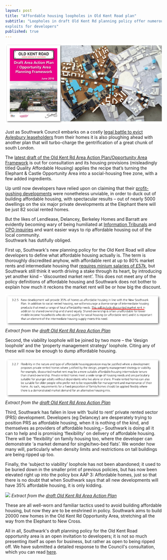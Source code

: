 ```yaml
---
layout: post
title: "Affordable housing loopholes in Old Kent Road plan"
subtitle: "Loopholes in draft Old Kent Rd planning policy offer numerous 
exploits for developers"
published: true
---
```


![](/img/okrheader.png)

Just as Southwark Council embarks on a costly [legal battle to evict Aylesbury 
leaseholders](http://35percent.org/2016-10-10-aylesbury-cpo-challenge-called-in/) 
from their homes it is also ploughing ahead with another plan that will 
turbo-charge the gentrification of a great chunk of south London.

The [latest draft of the Old Kent Rd Area Action Plan/Opportunity Area 
Framework](http://www.southwark.gov.uk/downloads/download/4596/old_kent_road_area_action_plan) 
is out for consultation and its housing provisions (misleadingly titled Quality 
Affordable Housing) applies the recipe that’s turning the Elephant & Castle 
Opportunity Area into a social-housing free zone, with a few added ingredients.

Up until now developers have relied upon on claiming that their [profit-gushing 
developments](http://www.ourcity.london/issues/viability/house_builders_profits/) were nonetheless unviable, in order to duck out of building affordable 
housing, with spectacular results – out of nearly 5000 dwellings on the six 
major private developments at the Elephant there will be just 82 social rented 
homes.

But the likes of Lendlease, Delancey, Berkeley Homes and Barratt are evidently 
becoming wary of being humiliated at [Information 
Tribunals](http://35percent.org/2015-06-25-heygate-viability-assessment-finally-revealed/) 
and [CPO 
inquiries](http://35percent.org/2016-09-18-aylesbury-compulsory-purchase-order-rejected/) 
and want easier ways to rip affordable housing out of the local community.  
Southwark has dutifully obliged.

First up, Southwark's new planning policy for the Old Kent Road will allow 
developers to define what affordable housing actually is. The term is 
thoroughly discredited anyhow, with affordable rent at up to 80% market rents 
and intermediate housing that [requires minium salaries of 
£57k](http://crappistmartin.github.io/images/LQPriceList.pdf), but Southwark 
still think it worth driving a stake through its heart, by introducing yet 
another kind – ‘discounted market rent’. This does not meet any of the policy 
definitions of affordable housing and Southwark does not bother to explain how 
much it reckons the market rent will be or how big the discount.

![](/img/discountedmarketrent.png)
*Extract from the [draft Old Kent Rd Area Action 
Plan](http://www.southwark.gov.uk/download/downloads/id/13714/draft_old_kent_road_area_action_plan_-_part_1)*


Second, the viability loophole will be joined by two more – the ‘design loophole’ and the ‘property management strategy’ loophole. Citing any of these will now be enough to dump affordable housing.

![](/img/flexibility.png)
*Extract from the [draft Old Kent Rd Area Action 
Plan](http://www.southwark.gov.uk/download/downloads/id/13714/draft_old_kent_road_area_action_plan_-_part_1)*


Third, Southwark has fallen in love with ‘build to rent’ private rented sector (PRS) development.  Developers (eg Delancey) are desperately trying to position PRS as affordable housing, when it is nothing of the kind, and themselves as providers of affordable housing,– Southwark is doing all it can to help and is promising ‘flexibility' on delivery of affordable housing.  There will be ‘flexibility’  on family housing too,  where the developer can demonstrate ‘a market demand for single/two-bed flats’. We wonder how many will, particularly when density limits and restrictions on tall buildings are being ripped up too.

Finally, the ‘subject to viability’ loophole has not been abandoned; it used to be buried down in the smaller print of previous policies, but has now been elevated right up into the policy box AAP 3: Affordable homes, just so that there is no doubt that when Southwark says that all new developments will have 35% affordable housing, it is only kidding.

![](http://35percent.org/img/subjecttoviability.jpg)
*Extract from the [draft Old Kent Rd Area Action 
Plan](http://www.southwark.gov.uk/download/downloads/id/13714/draft_old_kent_road_area_action_plan_-_part_1)*

These are all well-worn and familiar tactics used to avoid building affordable housing, but now they are to be enshrined in policy.  Southwark aims to build 20000 new homes in the Old Kent Rd Opportunity Area, stretching all the way from the Elephant to New Cross. 

All in all, Southwark's draft planning policy for the Old Kent Road opportunity area is an open invitation to developers; it is not so much presenting itself as open for business, but rather as open to being ripped off. We have submitted a detailed response to the Council's consultation, which you can read [here](http://35percent.org/img/EANresponse_draftOKRAAP.pdf).

